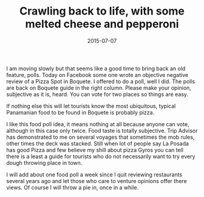 ﻿---
layout: post
title:  "Crawling back to life, with some melted cheese and pepperoni"
date:   2015-07-07
categories: Boquete, Featured, Restaurants
comments: false
---
I am moving slowly but that seems like a good time to bring back an old feature, polls. Today on Facebook some one wrote an objective negative review of a Pizza Spot in Boquete. I offered to do a poll, well I did. The polls are back on Boquete guide in the right column. Please make your opinion, subjective as it is,  heard. You can vote for two places so things are easy.

If nothing else this will let tourists know the most ubiquitous, typical Panamanian food to be found in Boquete is probably pizza.

I like this food poll idea, it means nothing at all because anyone can vote, although in this case only twice. Food taste is totally subjective.  Trip Advisor has demonstrated to me on several voyages that sometimes the mob rules, other times the deck was stacked. Still when lot of people say La Posada has good Pizza and few believe my shill about pizza Gyros you can tell there is a least a guide for tourists who do not necessarily want to try every dough throwing place in town.

I will add about one food poll a week since I quit reviewing restaurants several years ago and let those who care to venture opinions offer there views. Of course I will throw a pie in, once in a while.